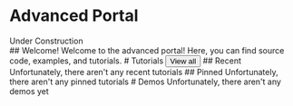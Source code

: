 # Advanced Portal
<div class="alert alert-danger" role="alert">Under Construction</div>
## Welcome!
Welcome to the advanced portal! Here, you can find source code, examples, and tutorials.
# Tutorials <div style="display: inline;"><button role="button" class="btn btn-outline-secondary" onClick="window.location = '/club/advanced/tutorials'">View all </button></div>
## Recent
Unfortunately, there aren't any recent tutorials
## Pinned
Unfortunately, there aren't any pinned tutorials
# Demos
Unfortunately, there aren't any demos yet